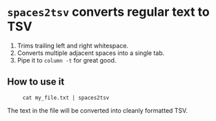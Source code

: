 # `spaces2tsv` converts regular text to TSV

1. Trims trailing left and right whitespace.
2. Converts multiple adjacent spaces into a single tab.
3. Pipe it to `column -t` for great good.

## How to use it

         cat my_file.txt | spaces2tsv 
         
The text in the file will be converted into cleanly formatted TSV.
         
